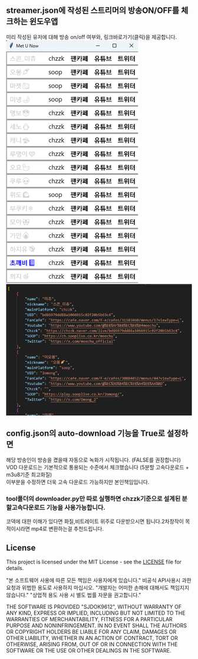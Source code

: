 
## streamer.json에 작성된 스트리머의 방송ON/OFF를 체크하는 윈도우앱
미리 작성된 유저에 대해 방송 on/off 여부와, 링크바로가기(클릭)을 제공합니다.<br>
![대체 텍스트](images/sample.png)<br>
![대체 텍스트2](images/sample2.png)<br>
## config.json의 auto-download 기능을 True로 설정하면
해당 방송인이 방송을 켰을때 자동으로 녹화가 시작됩니다. (FALSE를 권장합니다) <br>
VOD 다운로드는 기본적으로 통용되는 수준에서 체크했습니다 (5분할 고속다운로드 + m3u8기준 최고화질)<br>
이부분을 수정하면 더욱 고속 다운로드 가능하지만 본인책임입니다.
### tool폴더의 downloader.py만 따로 실행하면 chzzk기준으로 설계된 분할고속다운로드 기능을 사용가능합니다.
코덱에 대한 이해가 있다면 화질,비트레이트 위주로 다운받으시면 됩니다.2차창작이 목적이시라면 mp4로 변환하는걸 추천드립니다.

## License

This project is licensed under the MIT License - see the [LICENSE](LICENSE) file for details.

"본 소프트웨어 사용에 따른 모든 책임은 사용자에게 있습니다."
비공식 API사용시 과한 요청과 위법한 용도로 사용하지 마십시오.
"개발자는 어떠한 손해에 대해서도 책임지지 않습니다." 
"상업적 용도 사용 시 별도 법률 자문을 권고합니다."

THE SOFTWARE IS PROVIDED "SJDOK9612", WITHOUT WARRANTY OF ANY KIND, EXPRESS OR IMPLIED,
INCLUDING BUT NOT LIMITED TO THE WARRANTIES OF MERCHANTABILITY, FITNESS FOR A PARTICULAR
PURPOSE AND NONINFRINGEMENT. IN NO EVENT SHALL THE AUTHORS OR COPYRIGHT HOLDERS BE LIABLE
FOR ANY CLAIM, DAMAGES OR OTHER LIABILITY, WHETHER IN AN ACTION OF CONTRACT, TORT OR OTHERWISE,
ARISING FROM, OUT OF OR IN CONNECTION WITH THE SOFTWARE OR THE USE OR OTHER DEALINGS IN THE SOFTWARE.